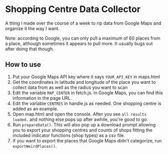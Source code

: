 # Shopping Centre Data Collector
A thing I made over the course of a week to rip data from Google Maps and organize it the way I want.

Note: according to Google, you can only pull a maximum of 60 places from a place, although sometimes it appears to pull more. It usually bugs out after doing that though.
## How to use

1. Put your Google Maps API key where it says ```YOUR_API_KEY``` in maps.html
2. Get the coordinates in latitude and longitude of the place you want to collect data from as well as the radius you want to scan
3. Edit the variable ```MAP_CENTER``` in fetch.js. In Google Maps, you can find this information in the page URL.
4. Edit the variable ```CENTRES``` in handle.js as needed. One shopping centre is added as an example.
5. Open map.html and open the console. After you see ```all results loaded.``` and nothing else pops up after awhile, you're good to go.
6. Run ```prepareData()```. This will also pop up a download prompt allowing you to export your shopping centres and counts of shops fitting the included indicator functions (shop types) as a csv file.
7. If you want to export the places that Google Maps didn't categorize, run ```exportWeirdPlaces()```.
